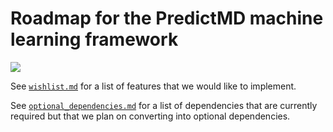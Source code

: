 # Roadmap for the PredictMD machine learning framework

<p>
<a href="https://doi.org/10.5281/zenodo.1291209">
<img
src="https://zenodo.org/badge/109460252.svg"/>
</a>
</p>

See [`wishlist.md`](wishlist.md) for a list of features that we would like to implement.

See [`optional_dependencies.md`](optional_dependencies.md) for a list of dependencies that are currently required but that we plan on converting into optional dependencies.
